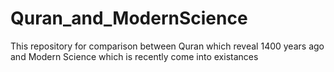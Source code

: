 # Quran_and_ModernScience
This repository for comparison between Quran which reveal 1400 years ago and Modern Science which is recently come into existances

